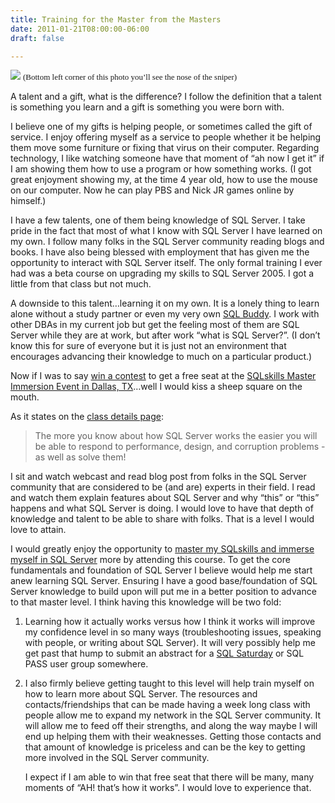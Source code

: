 ```yaml
---
title: Training for the Master from the Masters
date: 2011-01-21T08:00:00-06:00
draft: false

---
```


![](/images/sniper.jpg)
<font size="2" face="Arial Narrow">(Bottom left corner of this photo you’ll see the nose of the sniper) </font>

A talent and a gift, what is the difference? I follow the definition that a talent is something you learn and a gift is something you were born with.

I believe one of my gifts is helping people, or sometimes called the gift of service. I enjoy offering myself as a service to people whether it be helping them move some furniture or fixing that virus on their computer. Regarding technology, I like watching someone have that moment of “ah now I get it” if I am showing them how to use a program or how something works. (I got great enjoyment showing my, at the time 4 year old, how to use the mouse on our computer. Now he can play PBS and Nick JR games online by himself.)

I have a few talents, one of them being knowledge of SQL Server. I take pride in the fact that most of what I know with SQL Server I have learned on my own. I follow many folks in the SQL Server community reading blogs and books. I have also being blessed with employment that has given me the opportunity to interact with SQL Server itself. The only formal training I ever had was a beta course on upgrading my skills to SQL Server 2005. I got a little from that class but not much.

A downside to this talent…learning it on my own. It is a lonely thing to learn alone without a study partner or even my very own <a href="http://www.sqlservercentral.com/blogs/johnsansom/archive/2011/01/18/why-every-dba-needs-a-buddy.aspx" target="_blank">SQL Buddy</a>. I work with other DBAs in my current job but get the feeling most of them are SQL Server while they are at work, but after work “what is SQL Server?”. (I don’t know this for sure of everyone but it is just not an environment that encourages advancing their knowledge to much on a particular product.)

Now if I was to say <a href="http://www.sqlskills.com/BLOGS/PAUL/post/Master_Immersion_Event_Competition.aspx" target="_blank">win a contest</a> to get a free seat at the <a href="http://www.sqlskills.com/Master1-Dallas-20110221.asp" target="_blank">SQLskills Master Immersion Event in Dallas, TX</a>…well I would kiss a sheep square on the mouth.

As it states on the <a href="http://www.sqlskills.com/Master1-Dallas-20110221.asp" target="_blank">class details page</a>:

 <blockquote>   <p>The more you know about how SQL Server works the easier you will be able to respond to performance, design, and corruption problems - as well as solve them!

</blockquote>  <p>I sit and watch webcast and read blog post from folks in the SQL Server community that are considered to be (and are) experts in their field. I read and watch them explain features about SQL Server and why “this” or “this” happens and what SQL Server is doing. I would love to have that depth of knowledge and talent to be able to share with folks. That is a level I would love to attain.

I would greatly enjoy the opportunity to <a href="http://www.sqlskills.com/BLOGS/KIMBERLY/post/Do-I-need-to-be-a-master-for-master-immersion-events.aspx" target="_blank">master my SQLskills and immerse myself in SQL Server</a> more by attending this course. To get the core fundamentals and foundation of SQL Server I believe would help me start anew learning SQL Server. Ensuring I have a good base/foundation of SQL Server knowledge to build upon will put me in a better position to advance to that master level. I think having this knowledge will be two fold:

 <ol>   <li>     <p>Learning how it actually works versus how I think it works will improve my confidence level in so many ways (troubleshooting issues, speaking with people, or writing about SQL Server). It will very possibly help me get past that hump to submit an abstract for a <a href="http://www.sqlsaturday.com/" target="_blank">SQL Saturday</a> or SQL PASS user group somewhere.

  </li>    <li>     <p>I also firmly believe getting taught to this level will help train myself on how to learn more about SQL Server. The resources and contacts/friendships that can be made having a week long class with people allow me to expand my network in the SQL Server community. It will allow me to feed off their strengths, and along the way maybe I will end up helping them with their weaknesses. Getting those contacts and that amount of knowledge is priceless and can be the key to getting more involved in the SQL Server community.

  </li> I expect if I am able to win that free seat that there will be many, many moments of “AH! that’s how it works”. I would love to experience that. </ol>

